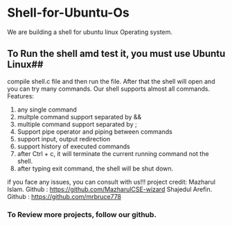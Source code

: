 # Shell-for-Ubuntu-Os
We are building a shell for ubuntu linux Operating system.
## To Run the shell amd test it, you must use Ubuntu Linux##
compile shell.c file and then run the file.
After that the shell will open and you can try many commands.
Our shell supports almost all commands.
Features:
1. any single command
3. multple command support separated by &&
4. multiple command support separated by ;
5. Support pipe operator and piping between commands
6. support input, output redirection
7. support history of executed commands
8. after Ctrl + c, it will terminate the current running command not the shell.
9. after typing exit command, the shell will be shut down.

if you face any issues, you can consult with us!!!
project credit:
Mazharul Islam. Github : https://github.com/MazharulCSE-wizard
Shajedul Arefin. Github : https://github.com/mrbruce778
### To Review more projects, follow our github.
